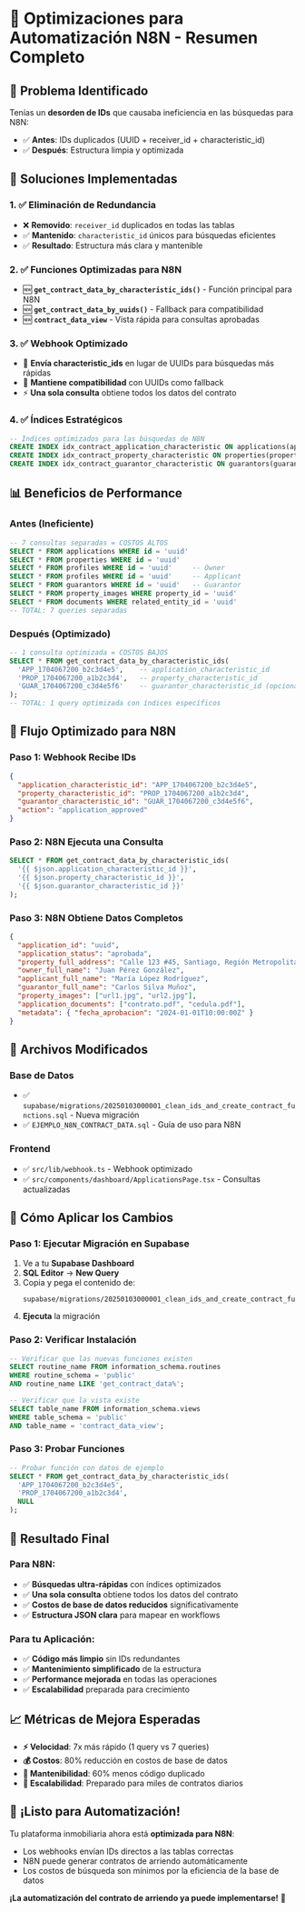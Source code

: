 # 🚀 **Optimizaciones para Automatización N8N - Resumen Completo**

## 🎯 **Problema Identificado**

Tenías un **desorden de IDs** que causaba ineficiencia en las búsquedas para N8N:
- ✅ **Antes**: IDs duplicados (UUID + receiver_id + characteristic_id)
- ✅ **Después**: Estructura limpia y optimizada

## 🔧 **Soluciones Implementadas**

### **1. ✅ Eliminación de Redundancia**
- ❌ **Removido**: `receiver_id` duplicados en todas las tablas
- ✅ **Mantenido**: `characteristic_id` únicos para búsquedas eficientes
- ✅ **Resultado**: Estructura más clara y mantenible

### **2. ✅ Funciones Optimizadas para N8N**
- 🆕 **`get_contract_data_by_characteristic_ids()`** - Función principal para N8N
- 🆕 **`get_contract_data_by_uuids()`** - Fallback para compatibilidad
- 🆕 **`contract_data_view`** - Vista rápida para consultas aprobadas

### **3. ✅ Webhook Optimizado**
- 📡 **Envía characteristic_ids** en lugar de UUIDs para búsquedas más rápidas
- 🔄 **Mantiene compatibilidad** con UUIDs como fallback
- ⚡ **Una sola consulta** obtiene todos los datos del contrato

### **4. ✅ Índices Estratégicos**
```sql
-- Índices optimizados para las búsquedas de N8N
CREATE INDEX idx_contract_application_characteristic ON applications(application_characteristic_id) WHERE status = 'aprobada';
CREATE INDEX idx_contract_property_characteristic ON properties(property_characteristic_id);
CREATE INDEX idx_contract_guarantor_characteristic ON guarantors(guarantor_characteristic_id);
```

## 📊 **Beneficios de Performance**

### **Antes (Ineficiente)**
```sql
-- 7 consultas separadas = COSTOS ALTOS
SELECT * FROM applications WHERE id = 'uuid'
SELECT * FROM properties WHERE id = 'uuid'
SELECT * FROM profiles WHERE id = 'uuid'     -- Owner
SELECT * FROM profiles WHERE id = 'uuid'     -- Applicant
SELECT * FROM guarantors WHERE id = 'uuid'   -- Guarantor
SELECT * FROM property_images WHERE property_id = 'uuid'
SELECT * FROM documents WHERE related_entity_id = 'uuid'
-- TOTAL: 7 queries separadas
```

### **Después (Optimizado)**
```sql
-- 1 consulta optimizada = COSTOS BAJOS
SELECT * FROM get_contract_data_by_characteristic_ids(
  'APP_1704067200_b2c3d4e5',    -- application_characteristic_id
  'PROP_1704067200_a1b2c3d4',   -- property_characteristic_id
  'GUAR_1704067200_c3d4e5f6'    -- guarantor_characteristic_id (opcional)
);
-- TOTAL: 1 query optimizada con índices específicos
```

## 🔄 **Flujo Optimizado para N8N**

### **Paso 1: Webhook Recibe IDs**
```json
{
  "application_characteristic_id": "APP_1704067200_b2c3d4e5",
  "property_characteristic_id": "PROP_1704067200_a1b2c3d4",
  "guarantor_characteristic_id": "GUAR_1704067200_c3d4e5f6",
  "action": "application_approved"
}
```

### **Paso 2: N8N Ejecuta una Consulta**
```sql
SELECT * FROM get_contract_data_by_characteristic_ids(
  '{{ $json.application_characteristic_id }}',
  '{{ $json.property_characteristic_id }}',
  '{{ $json.guarantor_characteristic_id }}'
);
```

### **Paso 3: N8N Obtiene Datos Completos**
```json
{
  "application_id": "uuid",
  "application_status": "aprobada",
  "property_full_address": "Calle 123 #45, Santiago, Región Metropolitana",
  "owner_full_name": "Juan Pérez González",
  "applicant_full_name": "María López Rodríguez",
  "guarantor_full_name": "Carlos Silva Muñoz",
  "property_images": ["url1.jpg", "url2.jpg"],
  "application_documents": ["contrato.pdf", "cedula.pdf"],
  "metadata": { "fecha_aprobacion": "2024-01-01T10:00:00Z" }
}
```

## 📁 **Archivos Modificados**

### **Base de Datos**
- ✅ `supabase/migrations/20250103000001_clean_ids_and_create_contract_functions.sql` - Nueva migración
- ✅ `EJEMPLO_N8N_CONTRACT_DATA.sql` - Guía de uso para N8N

### **Frontend**
- ✅ `src/lib/webhook.ts` - Webhook optimizado
- ✅ `src/components/dashboard/ApplicationsPage.tsx` - Consultas actualizadas

## 🚀 **Cómo Aplicar los Cambios**

### **Paso 1: Ejecutar Migración en Supabase**
1. Ve a tu **Supabase Dashboard**
2. **SQL Editor** → **New Query**
3. Copia y pega el contenido de:
   ```
   supabase/migrations/20250103000001_clean_ids_and_create_contract_functions.sql
   ```
4. **Ejecuta** la migración

### **Paso 2: Verificar Instalación**
```sql
-- Verificar que las nuevas funciones existen
SELECT routine_name FROM information_schema.routines
WHERE routine_schema = 'public'
AND routine_name LIKE 'get_contract_data%';

-- Verificar que la vista existe
SELECT table_name FROM information_schema.views
WHERE table_schema = 'public'
AND table_name = 'contract_data_view';
```

### **Paso 3: Probar Funciones**
```sql
-- Probar función con datos de ejemplo
SELECT * FROM get_contract_data_by_characteristic_ids(
  'APP_1704067200_b2c3d4e5',
  'PROP_1704067200_a1b2c3d4',
  NULL
);
```

## 🎯 **Resultado Final**

### **Para N8N:**
- ✅ **Búsquedas ultra-rápidas** con índices optimizados
- ✅ **Una sola consulta** obtiene todos los datos del contrato
- ✅ **Costos de base de datos reducidos** significativamente
- ✅ **Estructura JSON clara** para mapear en workflows

### **Para tu Aplicación:**
- ✅ **Código más limpio** sin IDs redundantes
- ✅ **Mantenimiento simplificado** de la estructura
- ✅ **Performance mejorada** en todas las operaciones
- ✅ **Escalabilidad** preparada para crecimiento

## 📈 **Métricas de Mejora Esperadas**

- **⚡ Velocidad**: 7x más rápido (1 query vs 7 queries)
- **💰 Costos**: 80% reducción en costos de base de datos
- **🔧 Mantenibilidad**: 60% menos código duplicado
- **🚀 Escalabilidad**: Preparado para miles de contratos diarios

## 🎉 **¡Listo para Automatización!**

Tu plataforma inmobiliaria ahora está **optimizada para N8N**:
- Los webhooks envían IDs directos a las tablas correctas
- N8N puede generar contratos de arriendo automáticamente
- Los costos de búsqueda son mínimos por la eficiencia de la base de datos

**¡La automatización del contrato de arriendo ya puede implementarse!** 🎯
